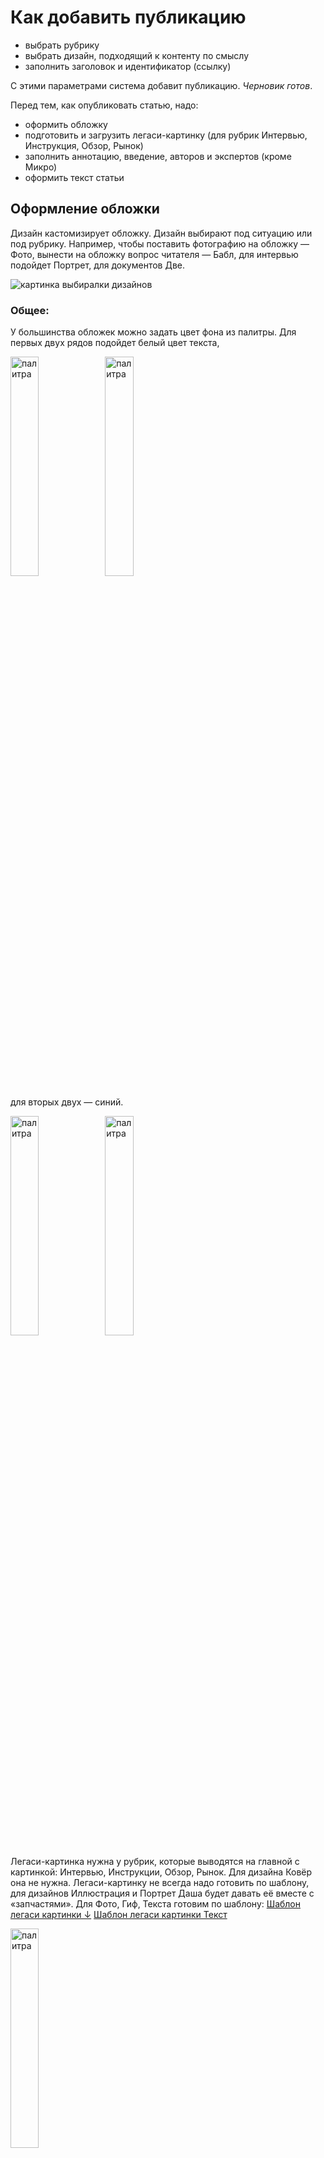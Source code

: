 # Как добавить публикацию
- выбрать рубрику
- выбрать дизайн, подходящий к контенту по смыслу
- заполнить заголовок и идентификатор (ссылку)

С этими параметрами система добавит публикацию. *Черновик готов*.

Перед тем, как опубликовать статью, надо:
- оформить обложку
- подготовить и загрузить легаси-картинку (для рубрик Интервью, Инструкция, Обзор, Рынок)
- заполнить аннотацию, введение, авторов и экспертов (кроме Микро)
- оформить текст статьи

## Оформление обложки

Дизайн кастомизирует обложку. Дизайн выбирают под ситуацию или под рубрику. Например, чтобы поставить фотографию на обложку — Фото, вынести на обложку вопрос читателя — Бабл, для интервью подойдет Портрет, для документов Две.

![картинка выбиралки дизайнов](pics/design-select.png)

### Общее:

У большинства обложек можно задать цвет фона из палитры. Для первых двух рядов подойдет белый цвет текста, 

<img src="pics/palette-1.png" alt="палитра" width="30%"><img src="pics/text-select-2.png" alt="палитра" width="30%">

для вторых двух — синий.

<img src="pics/palette-2.png" alt="палитра" width="30%"><img src="pics/text-select-1.png" alt="палитра" width="30%">

Легаси-картинка нужна у рубрик, которые выводятся на главной с картинкой: Интервью, Инструкции, Обзор, Рынок. Для дизайна Ковёр она не нужна.
Легаси-картинку не всегда надо готовить по шаблону, для дизайнов Иллюстрация и Портрет Даша будет давать её вместе с «запчастями». Для Фото, Гиф, Текста готовим по шаблону: [Шаблон легаси картинки ↓](https://yadi.sk/i/if2w0sVjxRxjnw) [Шаблон легаси картинки Текст](https://yadi.sk/d/ZMNiAqqR8aFJGg?w=1)

<img src="pics/legacy-button.png" alt="палитра" width="30%">

У всех статей саммари опционально, включается галочкой.

<img src="pics/summary.png" alt="саммари" width="30%">

У всех дизайнов кроме Пустого сниппеты формируются автоматически.

<br>

### Особенности дизайнов:

#### Ковёр 

Картинка занимает всю обложку, все старые картинки 2500x1000 подходят.

#### Текст 

Без картинки. 

#### Иллюстрация 

Картинка с прозрачным фоном в формате png. 

<img src="pics/padding-1.png" alt="Иллюстрация" width="30%"><img src="pics/checkbox-padding-2.png" alt="чекбокс" width="30%">

Если картинка зарезается краями обложки, галочку «с полями» надо убрать.

<img src="pics/padding-2.png" alt="Иллюстрация" width="30%"><img src="pics/checkbox-padding-1.png" alt="чекбокс" width="30%">

#### Фото 

У загруженной фотографии настраивается форма овала для того чтобы лучше показать объекты на фото.

<img src="pics/photo-mask.png" alt="маски овалы" width="50%">

#### Портрет 

Загружаем две картинки: фон 2500x1000 и портрет с прозрачным фоном.

#### Микро 

Компактный дизайн для быстрых публикаций — без авторов и экспертов, введения и картинки на обложке.

#### Пустой

Дизайн для экспериментов, если надо начать статью сразу с текста, без обложки.

![pics/Screenshot_2019-09-09_at_12.26.01.png](pics/Screenshot_2019-09-09_at_12.26.01.png)

В пустом дизайне заранее есть вёрстка для шапки. С местом под картинку `.cover-image`, заголовком `h1`, аннотацией `.annotation` и введением `.publication-intro`. 

Внутри`.publication-intro` есть модуль `@blade(authors_and_experts)` , который добавляет блок авторов и экспертов. Авторы и эксперты заполняются в админке как обычно.

```jade
.top
  .cover-image

    .tint
  .text
    h1 Заголовок пустого формата
    .annotation
      p Здесь аннотация пустого формата
    @blade(socials)
.publication-intro
  p Введение для статьи. Такое длинющее, на всю ширину
  @blade(authors_and_experts)
```

Текст из полей «заголовок» и «аннотация» попадет в мета текст. Чтобы заголовок и аннотация появились в статье, их надо заполнить вручную внутрь `h1` и `.annotation`.

![pics/Screenshot_2019-09-13_at_16.18.56.png](pics/Screenshot_2019-09-13_at_16.18.56.png)

Для того, чтобы поставить обложку, загрузите ее как обычную картинку внутрь `.cover-image` . И добавьте к верхнему тегу `.top` тег `.white`, это перекрасит текст на обложке в белый цвет.

```jade
.top.white
  .cover-image
    [IMG name="analysis1.jpg"]
    .tint
  .text
    h1 Заголовок пустого формата
    .annotation
      p Здесь аннотация пустого формата
    @blade(socials)
.publication-intro
  p Введение для статьи. Такое длинющее, на всю ширину
  @blade(authors_and_experts)
```

Если обложка и введение не нужны, удалите предзаполненную верстку — статья начнется сразу с текста.


<br>


# Оформление текста

- [Оформление функциональных блоков](#оформление-функциональных-блоков)
- [Ссылки](#ссылки)
- [Абстрактные стили оформления](#абстрактные-стили-оформления)
- [«Короче»](#короче)
- [Настройка фона публикации](#настройка-фона-публикации)
- [Запретить перенос строки](#Запретить-перенос-строки)
- [Оформление иллюстраций и видео](#Оформление-иллюстраций)
- [Тесты-Квизы](#Тесты-Квизы)
  - [Тест «Какой ты…»](#тест-какой-ты)
  - [Тест «Насколько ты…»](#тест-насколько-ты)
- [Виджеты](#Виджеты)
  - [Блок с рекламой](#Блок-с-рекламой)
  - [Голосовалка](#Голосовалка)
  - [Банковская форма](#Банковская-форма)
  - [Ползунок](#Ползунок)
- [Комментарии](#Комментарии)
- [Шаринг](#Шаринг)


## Оформление функциональных блоков

### Заголовки

```jade
h2 О чем говорит ограничение ответственности

p Если партнер настаивает на ограничении ответственности в договоре, для компании это может быть сигналом. Например, она заключает с поставщиком договор на миллион, а он настаивает на ответственности в десять тысяч рублей. Возможно, стоит проверить отзывы об этом поставщике. Вдруг он часто срывает сроки или резко прекращает сотрудничество.

h3 Какие исключения

p Компания может ограничить свою ответственность, если работает по агентскому или инвестиционному договору. Это те случаи, когда компания не сама оказывает услуги или поставляет товары, а зависит от других компаний
```

![pics/Untitled.png](pics/Untitled.png)

В качестве альтернативы h2 можно использовать h6, они выглядят одинаково, но h6 не идёт в скролл-навигацию (которая в правом углу). Это когда заголовков слишком много.

<br>

### Пример

```jade
p.example Кофейня «Бублик» заключает договор с хлебозаводом на поставку круассанов на 2 млн в год. Ограничение ответственности по договору — 10 000 рублей.
```

![pics/Untitled.png](pics/Untitled-2.png)

<br>

### Цитата

```jade
p.cite По сути компания должна заранее предупредить партнера, что не сможет исполнять договор. Например, поставщик бубликов из примера должен был заранее сообщить, что закрывает производство бубликов.
```

![pics/Untitled.png](pics/Untitled-3.png)

<br>

### Слова читателя

```jade
p Александр Хорошев

.speech-bubble
  p Зависит от ситуации. Вообще, у нас не принято не повышать зарплату, не просить о ее повышении. Что странно, ведь квалификация работников растет. Если разница небольшая, может дело в том, что сотруднику тупо не хватает денег. Можно оговорить рост з/п, в сочетании с повышением ответственности. Если денег предлагают ощутимо больше, ну значит, сотрудник перерос вашу конторку. Селяви, это частое явление. Растите быстрее.
  p А бывает еще так, что предложили больше — и слава богу. Потому что с определенным работником бывает так, что и платить больше ты ему не можешь (может, не нарабатывает он, или, может, работа именно у тебя не дает ему возможности раскрыться), и уволить жалко. Тогда такая ситуация только на руку работодателю.
```

![pics/Untitled.png](pics/Untitled-4.png)




<br>

## Ссылки

### Царская ссылка на свою статью

```jade
.banner-image
  [IMG name="Mb_detskiy-center-inst-4.png"]
a.banner.self-link.orange(href="/all/assessment")
  .caption Читать в «Деле»
  h6 Как проходить спецоценку труда
```

![pics/Screenshot2018-11-23at10.38.04.png](pics/Screenshot2018-11-23at10.38.04.png)

Некадрированные картинки из статей без фона лежат [в яндекс диске](https://yadi.sk/d/Jc5BcbG0IDFIgg)

Картинку для царской ссылки предварительно надо подготовить в пропорциях 3:2. Файл с заготовкой для кадрирования: 

[self-link-images.psd](templates/self-link-images.psd)

Кадрированные картинки [в яндекс диске](https://yadi.sk/d/4pnhEEsIVZ8wXw) (можно сразу брать для вёрстки)

Фон берем с обложки статьи, на которую ссылаемся. Тег после `a.banner.self-link`  (в примере выше — `.orange`) заменяет цвет фона:

<img src="pics/2018-11-2012.23.20.jpg" alt="предустановленные цвета" width="50%">

<br>

### Ссылка в тексте

```jade
p #[a(href='https://www.nalog.ru/rn77/') О налоге на имущество организаций] 
// важно, чтобы после скобки был пробел ↑
на сайте ФНС
```

```jade
p <a href='https://www.nalog.ru/rn77/'>О налоге на имущество организаций</a> на сайте ФНС
```

со счетчиками:

```jade
p <a href='https://www.nalog.ru/rn77/' data-goal-click="article-all-1">О налоге на имущество организаций</a> на сайте ФНС
```

<br>

### Ссылка на свою статью в тексте

```jade
Мы написали об этом #[a(href='/all/open/') инструкцию].
//   важно, чтобы после скобки был пробел ↑
```

```jade
Мы написали об этом <a href='/all/open/'>инструкцию</a>.
```

Ссылка на статью должна быть *локальной* (то есть, убираем из ссылки `https://delo.modulbank.ru`)

![pics/ScreenShot2018-08-09at22.05.16.png](pics/ScreenShot2018-08-09at22.05.16.png)

<br>

### Ссылка-кнопка

```jade
p
  a.button-link(href='http://kad.arbitr.ru/Card/0d222f42-991e-4636-9997-6eab45d06d82') Судебное дело
```

![pics/Screenshot2019-01-18at11.52.04.png](pics/Screenshot2019-01-18at11.52.04.png)




<br>

## Абстрактные стили оформления

Это когда стиль описывает визуальное оформление, а не функцию. Как его применять, решает автор

### Сноска

Ставится *перед* блоком, с которым должна выравниваться по вертикали

```jade
p.note Возмещение убытков — в статье 15 Гражданского кодекса

p Под убытками тут понимают реальный ущерб и упущенную выгоду. Реальный ущерб возникает, когда повредили или потеряли имущество. Упущенная выгода — доходы, которые компания могла бы получить, если бы обе стороны исполнили обязательства. Могла получить, но не получила.
```

![pics/Untitled.png](pics/Untitled-5.png)

<br>

### Сноска с несколькими предложениями

Ставится *перед* блоком, с которым должна выравниваться по вертикали

```jade
.note
  p <strong> Налоговая выгода — уменьшение налогов:</strong> вычеты, налоговые каникулы, уменьшение доходов на расходы на упрощенке.
  p <strong> Необоснованная налоговая выгода</strong> — незаконное уменьшение налогов: фиктивные расходы, работа с фирмами-однодневками.
```

![pics/ScreenShot2018-08-09at21.44.57.png](pics/ScreenShot2018-08-09at21.44.57.png)

<br>

### Цифра и подпись

Ставится *перед* блоком, с которым должна выравниваться по вертикали

```jade
.note
  .figure 500 рублей
  .caption в час стоило первое помещение школы танцев Анастасии
```

![pics/Untitled.png](pics/Untitled-6.png)

<br>

### Несколько ссылок в одной сноске

Ставится *перед* блоком, с которым должна выравниваться по вертикали

```jade
.note
  p #[a(href='http://www.consultant.ru') Статья 346.45 Налогового кодекса об условиях действия патента]
  p #[a(href='https://.kontur.ru') Письмо Минфина о перерасчете стоимости патента от 24.02.2016]
  p #[a(href='https://normativ.kontur.ru/document?moduleId=1&documentId=275693') Письмо Минфина о перерасчете стоимости патента от 25.05.2016]
```

![pics/ScreenShot2018-08-09at22.00.36.png](pics/ScreenShot2018-08-09at22.00.36.png)

<br>

### Ссылка c фотографией в сноске

Ставится *перед* блоком, с которым должна выравниваться по вертикали

```jade
.note
  a(href="https://docs.google.com/document/d/1xfkKupBuUSpgbL2qKtPhpzAv7QZ8mpu4pPb_e96eY9w/edit")
    [IMG name="2429-2-1-411.png"]
    Акт осмотра от эксперта статьи
```

![pics/ScreenShot2018-08-09at21.02.24.png](pics/ScreenShot2018-08-09at21.02.24.png)

<br>

### Ссылка на свою статью с картинкой

Ставится *перед* блоком, с которым должна выравниваться по вертикали

```jade
a.note.self-link(href="/all/martenity-pay")
  [IMG name="1900-2-1.png"]
  p Как ИП получить декретные
```

Ссылка должна быть *локальной*

![pics/ScreenShot2018-08-09at20.59.25.png](pics/ScreenShot2018-08-09at20.59.25.png)

<br>

### Ссылка на свою статью без картинки

Ставится *перед* блоком, с которым должна выравниваться по вертикали

```jade
a.note.self-link(href="/all/dependent") 
  p Когда налоговая подозревает взаимозависимость в «Деле»
```

Ссылка должна быть *локальной*

![pics/ScreenShot2018-08-09at21.09.42.png](pics/ScreenShot2018-08-09at21.09.42.png)

<br>

### Ярлык «Шаг»

```jade
h2 
  span.step Шаг 1.
  span  Провести собрание участников
//     ↑ дополнительный пробел
```

![pics/Screenshot2019-01-18at12.11.30.png](pics/Screenshot2019-01-18at12.11.30.png)

Вместо «шага» можно поставить любое слово. Перед заголовком нужен дополнительный пробел, чтобы в содержании справа не слиплись слова: «Шаг 1Провести».

Если боковой навигации не видно, надо немного уменьшить масштаб страницы с помощью `Cmd -`

<br>

### Еще статьи

```jade
.plate
  .columns
    .narrow-column
      p Статьи «Дела», чтобы избежать штрафов
    .wide-column
      p #[a(href='/all/fas')<strong>Что нельзя рекламировать</strong>]
      p #[a(href='/all/govorit_o_konkurentah')<strong>Чего нельзя говорить о конкурентах</strong>]
      p #[a(href='/all/sms')<strong>Как рассылать смс без штрафа</strong>]
```

![pics/Screenshot2019-01-18at12.00.15.png](pics/Screenshot2019-01-18at12.00.15.png)

<br>

### Маркер

```
p Под убытками тут понимают реальный ущерб и упущенную выгоду. <span class="marker">Реальный ущерб возникает, когда повредили или потеряли имущество.</span> Упущенная выгода — доходы, которые компания могла бы получить, если бы обе стороны исполнили обязательства. Могла получить, но не получила.
```

![pics/Untitled.png](pics/Untitled-7.png)

<br>

### Плашка

```
.plate
  p В договоре с «Легионом» было ограничение ответственности. Но суд посчитал этот пункт ничтожным, и «Легиону» пришлось выплатить полный ущерб.
```

![pics/Untitled.png](pics/Untitled-8.png)

<br>

### Колонки (без выравнивания текста между колонками)

```
.columns
  .column
    h5 Подозрительно
    p Компании работают в одной сфере, но делят участки. Одна делает каркас мебели, другая — натягивает на каркас ткань.
    p Компании работают в одном здании. Всю аренду оплачивает одна из компаний.
  .column 
    h5 Внушает доверие
    p У каждой компании свой договор на аренду.
    p Компании работают в одной сфере, но с разными процессами. Одна — производит новую мебель, другая — ремонтирует старую.
```

![pics/ScreenShot2018-08-09at21.52.24.png](pics/ScreenShot2018-08-09at21.52.24.png)

<br>

### Таблица

Две колонки

```
.table
  .th
    .td
      h5 Что делает ЦРМ
    .td
      h5 Примеры
  .tr
    .td
      p Накапливает информацию о клиенте
    .td
      p Записывает имя клиента, день рождения, частоту обращений, что покупает и на какие суммы, почему отказывается.
      p Знает всё, что хотел и спрашивал клиент вчера и два года назад.
  .tr
    .td
      p Помогает с продажами
    .td
      p Собирает вопросы клиента из письма.
      p Напоминает сотрудникам о задаче: что сделать, кому, когда и для кого.
      p Напоминает клиенту об оплате.
      p Готовит форму оплаты, которую можно поставить на лендинг за минуту.
      p Показывает складские остатки.
```

![pics/Untitled.png](pics/Untitled-9.png)

Три колонки

```
.table.three-columns
  .th
    .td
      h5 Первая
    .td
      h5 Вторая
    .td
      h5 Третья
  .tr
    .td
      p Накапливает информацию о клиенте
    .td
      p Записывает имя клиента, день рождения, частоту обращений, что покупает и на какие суммы, почему отказывается.
    .td
      p Знает всё, что хотел и спрашивал клиент вчера и два года назад.

```

<br>

### Списки

Ненумерованный

```
p По закону ликвидация занимает четыре месяца. Если кратко, процедура такая:
ul
  li участники принимают решение о ликвидации и назначают ликвидационную комиссию;
  li составляют протокол собрания с решением о ликвидации и уведомление о ликвидации по форме Р15001;
  li в течение трех дней после решения сообщают в регистрирующую налоговую о ликвидации, отдают протокол и уведомление;
  li через пять дней налоговая выдает лист о том, что сделала запись в реестр юридических лиц, и компания начинает процесс ликвидации;
  li компания публикует запись о ликвидации в «Вестнике государственной регистрации»;
```

![pics/ScreenShot2018-08-09at21.14.04.png](pics/ScreenShot2018-08-09at21.14.04.png)

Нумерованный

```
ol
  li сумму инвестиций,
  li сроки траншей,
  li в каком виде будет оформлен транш — заем или уставной капитал.
  Если заем, то инвестору это удобно, а у бизнеса будет обязательство;
  li планы;
  li периодичность встреч и сферы ответственности.
```

![pics/Untitled.png](pics/Untitled-10.png)

Диалог:

```jade
.dialog
  p — Геннадий, я хочу платить аренду безналично. Как нам перейти на
  безналичный расчет?
  p — Хммм. Ну мне это неудобно.
  p — Понимаю. Но, к сожалению, мне теперь неудобно платить наличными.
```




<br>

## «Короче»

Добавляется в специальный "Саммари" раздел в конце редактора

![pics/ScreenShot2018-08-09at22.10.48.png](pics/ScreenShot2018-08-09at22.10.48.png)

```jade
h5 Короче
.columns
  .column
    h4 Кто может оформить вычет
    p ИП на ЕНВД или патентной системе. ООО оформить вычет не могут. ИП на ОСНО, УСН или ЕСХН тоже не смогут получить вычет
  .column
    h4 Какие документы подать для вычета
    p На патенте: заявление по форме Минфина или в произвольной форме.
    p На ЕНВД: декларацию по итогам квартала по рекомендованной налоговой форме. В декларацию вписать нужно вписать расходы на кассу и налог, уменьшенный на стоимость кассы.

h4.figure 18 000 ₽
p размер вычета за одну кассу.
```

![pics/ScreenShot2018-08-09at22.12.29.png](pics/ScreenShot2018-08-09at22.12.29.png)

<br>

### Саммари для интервью. Описание с заголовком

```jade
h5 Коротко
.columns
  .column
    p Бизнес
    h4 Сбор и сортировка пластиковых отходов
  .column
    p Территория
    h4 Москва
  .column
    p Год создания
    h4 2018
  .column
    p Расходы на запуск
    h4 8 млн рублей
```

![pics/Screenshot_2019-10-17_at_17.41.36.png](pics/Screenshot_2019-10-17_at_17.41.36.png)

<br>

### Заголовок (цифра) с описанием

в таких случаях `p` заменяем на `.caption`, чтобы отступ между заголовком и текстом был меньше

```jade
h5 Коротко
.columns
  .column
    h4 1000
    .caption пациентов в год
  .column
    h4 250
    .caption сотрудников
  .column
    h4 2
    .caption корпуса
  .column
    h4 100
    .caption мест для пациентов
  .column
    h4 40-300 тысяч рублей
    .caption зарплаты
```

![pics/Screenshot_2019-10-16_at_15.32.28.png](pics/Screenshot_2019-10-16_at_15.32.28.png)




<br>

## Настройка фона публикации

![pics/Screenshot_2019-11-22_at_15.17.56.png](pics/Screenshot_2019-11-22_at_15.17.56.png)

Чекбокс «Тёмная тема» инвертирует весь текст в белый вне серого блока и красит фон сайта в чёрный. 

Чёрный можно поменять на другой в поле «Цвет». Поле принимает цвет в hex-формате: `#2c372c`. 

Чтобы поставить картинку на фон, загрузите ее как обычно, а потом скопируйте в поле «Изображение» имя картинки (внутри кавычек):

```jade
[IMG name="elka.jpg"]
```

![pics/Screenshot_2019-11-22_at_15.24.44.png](pics/Screenshot_2019-11-22_at_15.24.44.png)

Если используете картинку, подбирайте цвет фона близким к цвету картинки, чтобы «заменить» ее, пока она грузится.

![pics/Screenshot_2019-11-22_at_15.25.18.png](pics/Screenshot_2019-11-22_at_15.25.18.png)




<br>

## Запретить перенос строки

чтобы части числа и рубли не отрывались друг от друга, заворачивайте в <nobr>, вот так:

```jade
Всего он украл на <nobr>200 000 рублей</nobr>
```

и тогда все части «слова» `200 000 рублей` будут целиком переносится на следующую строку




<br>

## Оформление иллюстраций

![pics/Untitled.png](pics/Untitled-11.png)

Чтобы вставить иллюстрацию в текст, можно нажать на иконку и выбрать файл, а можно просто перетащить его прямо в редактор. Появится такая строчка:

```jade
[IMG name="filename.png"]
```

Где стоит эта строчка, там изображение и появится. Если строчка потерялась, можно кликнуть в иконку загруженного файла, и она вставится снова.

<br>

### Картинка с подписью

```jade
.image
  [IMG name="2390-2-1-fajzulenovaimage3.png"]
  .caption Все преподаватели школы в новом помещении на Лубянке
```

![pics/Untitled.png](pics/Untitled-12.png)

<br>

### Картинки меньшей ширины (75%, 50%, 25%, 10%):

```jade
.image.reduced-width
  [IMG name="filename.png"]

.image.half-width
  [IMG name="filename.png"] 

.image.small-width
  [IMG name="filename.png"]

.image.icon-width
  [IMG name="filename.png"]
```

**Стандартная ширина (100%)**

![pics/ScreenShot2018-08-09at21.24.47.png](pics/ScreenShot2018-08-09at21.24.47.png)

**.image.reduced-width (75%)**

![pics/ScreenShot2018-08-09at21.24.33.png](pics/ScreenShot2018-08-09at21.24.33.png)

**.image.half-width (50%)**

![pics/ScreenShot2018-08-09at21.24.21.png](pics/ScreenShot2018-08-09at21.24.21.png)

**.image.small-width (25%)**

![pics/ScreenShot2018-08-09at21.24.10.png](pics/ScreenShot2018-08-09at21.24.10.png)

**.image.icon-width (10%)**

![pics/ScreenShot2018-08-09at21.23.53.png](pics/ScreenShot2018-08-09at21.23.53.png)


*у галереи и картинки есть мега ширина для больших картинок. занимает текстовую колонку и боковую колонку справа*
```
.image.full-width
```

<br>

### Картинки в две колонки

```jade
.image
  .columns
    .column
      [IMG name="7-survilo-1.jpg"]
    .column
      [IMG name="7-survilo-2.jpg"]
  .caption Ольга Лаврентьева рассказывает в романе историю своей бабушки, которая прошла войну и пережила блокаду Ленинграда
```

![pics/Screenshot_2019-10-16_at_15.27.01.png](pics/Screenshot_2019-10-16_at_15.27.01.png)

<br>

### Галерея

```jade
.fotorama
  [IMG name="image-1.jpg"]
  [IMG name="image-2.jpg"]
  [IMG name="image-3.jpg"]
```

![pics/Screenshot_2019-11-26_at_21.11.04.png](pics/Screenshot_2019-11-26_at_21.11.04.png)

чтобы настроить ширину, впишите значение в процентах(75% для `reduced-width`, 50% для `half-width`)

```jade
.fotorama(data-width="75%")
```

<br>

Чтобы добавить подписи к каждой картинке, надо вставить картинки по-другому. Скопировать их `name` 

```jade
[IMG name="kitty.jpg"]
```

и вставить вместо многоточия. Описание добавить внутрь `data-caption`.

```jade
img(src="/storage/publication-images/..." data-caption="...")
```

Получится такая конструкция

```jade
.fotorama
  img(src="/storage/publication-images/kitty.jpg" data-caption="Котик ест блинчики")
  img(src="/storage/publication-images/kitty-2.jpg" data-caption="Если денег нет совсем, можно выучиться на священника и получить свой приход. Правда, бизнес этот так себе: дорогие иконы, маленькая выручка и тяжелая работа без пенсий и выходных.")
```

<br>


Вот это всё комбинируется, например так:

```jade
p У меня даже мысли такой не было. Ты первая, кто задает мне такой вопрос.

.plate
  p Мне было 18, и я не думала, что что-то не получится. Я не знала, что
  бывают сложности. Мне нужно было заработать пять тысяч рублей, я думала:
  «Надо пойти по району, расклеить объявления о школе, и клиенты придут».

  .note
    .figure 500 рублей
    .caption в час стоило первое помещение школы танцев Анастасии
  
  p Я обратилась в какую-то контору на Войковской, там мне сделали
  позорный дизайн объявлений: ярко-желтая бумага, черные надписи, какая-то
  танцующая пара из фотобанка. Тираж был тысяча листовок.

  .image
    [IMG name="2390-2-1-fajzulenovaimage3.png"]
    .caption Все преподаватели школы в новом помещении на Лубянке

  p В этом не было ничего плохого, но инвесторы стали чаще приезжать
  в «Касабланку», интересоваться, общаться с персоналом. Мне это не 
  нравилось, да и мы так не договаривались с самого начала.
```

![pics/Untitled.png](pics/Untitled-13.png)

<br>

### Видео

```
[VIDEO id="https://youtu.be/y-wL4dnBY2I"]
```

Где стоит эта строчка, там видео и появится. Если видео из внешнего ресурса, то используем глобальную ссылку на видео.

![pics/ScreenShot2018-08-09at21.01.47.png](pics/ScreenShot2018-08-09at21.01.47.png)




<br>

## Тесты-Квизы

Разметка тестов похожа. Механику и внешний вид изменяют модификаторы `.true-false`, `.no-image`

```jade
.quiz // без модификатора, «Какой ты»

.quiz.no-image // тест без картинок

.quiz.true-false // тест «Насколько ты»

.quiz.custom // без обертки кнопок, добавления кнопки «дальше» и без вставки цифры результатов в true-false
```

Можно использовать два модификатора сразу:

```jade
.quiz.true-false.no-image // тест «Насколько ты» без картинок
```

Различия:

- У теста «насколько ты» `value` кнопок меняется на числа, 0 — нет, 1 — да,
- в кнопках добавляется пояснение к ответу `.caption`,
- в результатах `data-result-value` меняется на числа вместо букв, цифры 5/5 вставляются автоматически.

<br>

### Тест «Какой ты…»

**Механика:**

Читатель отвечает на вопросы, за каждый тип ответа набирает баллы. Побеждает тип ответа с большим количеством баллов.

Неправильных ответов нет.

Количество результатов равно количеству вариантов ответа.

**Пример:**

Ответы: A, B, C ,D.

Больше всего A`(value="a")` — показываем A`(data-result-value="a")`. Больше всего B — B.

Если два типа ответов набирают одинаковое количество баллов, то случайно выбираем, какой из них показать. A и B одинаково — выбираем случайно между A и B, B и C — между B и C.

Если у трёх и более результатов одинаковое количество баллов, то показываем случайный результат из A, B, C, D.

```jade
noindex
  .quiz
    .question
      [IMG name="1-nastroenie-1.jpg"]
      p Как настроение?
      .answers
        button(value="a") Отлично! Чувствую бодрость и воодушевление!
        button(value="b") Да неплохо вроде, и день проходит нормально
        button(value="c") Мною движет гнев! Никто ничего нормально не может сделать без меня!!!
        button(value="d") Позитив окутывает меня, как облако успеха
        button(value="e") Да чет так себе, вообще не очень
        button(value="f") Некогда! Отстаньте!
    .question
      [IMG name="1-nastroenie-1.jpg"]
      p Как настроение?
      .answers
        button(value="a") Отлично! Чувствую бодрость и воодушевление!
        button(value="b") Да неплохо вроде, и день проходит нормально
        button(value="c") Мною движет гнев! Никто ничего нормально не может сделать без меня!!!
        button(value="d") Позитив окутывает меня, как облако успеха
        button(value="e") Да чет так себе, вообще не очень
        button(value="f") Некогда! Отстаньте!
  
    .result(data-result-value="a")
      .snippet
        [IMG name="trudyaga-snippet.png"]
      .caption
        h4 Вы — неутомимый трудяга
        p Вы работаете днем и ночью, а во сне придумываете как увеличить прибыль и уменьшить расходы. Коллеги равняются на вас, а сотрудники умоляют о передышке. Не забывайте отдыхать!
        @blade(questions_socials)
      .image
        [IMG name="trudyaga.png"]
    .result(data-result-value="b")
      .snippet
        [IMG name="trudyaga-snippet.png"]
      .caption
        h4 Вы — неутомимый трудяга
        p Вы работаете днем и ночью, а во сне придумываете как увеличить прибыль и уменьшить расходы. Коллеги равняются на вас, а сотрудники умоляют о передышке. Не забывайте отдыхать!
        @blade(questions_socials)
      .image
        [IMG name="trudyaga.png"]
```

![pics/Screenshot_2019-10-17_at_17.36.34.png](pics/Screenshot_2019-10-17_at_17.36.34.png)
*вариация теста с картинкой к каждому вопросу*

Картинка в «результате» занимает 60% ширины. В вёрстке она прилипает к правому нижнему углу, поэтому зарезать можно снизу и справа. Или ставить объект по центру области картинки. Размер 1360×1240

![pics/Screenshot_2020-03-10_at_13.43.48.png](pics/Screenshot_2020-03-10_at_13.43.48.png)

[Шаблон картинки для «результата» ↓](templates/quiz-result-pic.psd)

<br>

### Тест «Насколько ты…»

**Механика:**

Читатель отвечает на вопросы, за каждый *правильный* ответ получает один балл. После каждого ответа показываем, правильный или неправильный был ответ. Максимальное количество очков равно количеству вопросов.

Есть неправильные ответы.

Результатов больше чем вопросов на одну штуку (плюс результат за 0 очков).

**Пример:**

5 вопросов, ответы: A(0), B(0), C(1), D(0). (`value="0"` — неправильный, `value="1"` — правильный). У кнопок добавляется текст (`.caption`), который появится после нажатия: пояснение, правильный или неправильный ответ. 

```jade
button(value="1") 
  p Текст на кнопке
  .caption Дополнительный текст
```

Если читатель набрал 3 балла, показываем результат 3/5 — `data-result-value="3"`. Если набрал 0 — 0/5 `data-result-value="0"`.

Ниже пример теста без картинок к вопросам:

```jade
noindex
  .quiz.no-image.true-false
    .question
      p Давайте начнем с легкого. Что такое «яйцебитня»?
      .answers
        button(value="1") 
          p Ой, это очевидно. Эта комната, где разбивают яйца!
          .caption Угадали! Правда, это целых три комнаты: одна для хранения яиц, вторая для мойки, третья — для приготовления яичной массы
        button(value="0") 
          p Да вы сами это придумали, нет такого
          .caption Если бы. Яйцебитня — это три комнаты для хранения, мойки и приготовления яиц
        button(value="0") 
          p Это кладовка, которую пристраивали к кухне в средневековых замках
          .caption Мы бы не удивились, но нет. Яйцебитня — это три комнаты для хранения, мойки и приготовления яиц
    .question
      p А теперь посложнее. Сколько нужно вымачивать зелень в уксусе перед тем, как отправить ее в салат?
      .answers
        button(value="0") 
          p Зелень? В уксусе? Не может быть такого!
          .caption Еще как может! Правила рекомендуют замачивать зелень для салатов в растворе уксуса аж на 3 минуты 
        button(value="0") 
          p Зависит от вида зелени. Укроп, петрушку, рукколу — 3 минуты, базилик, розмарин — хватит 1 минуты
          .caption А вы бы могли быть составителем санпинов! Но на самом деле вид зелени никак не влияет на время
        button(value="1") 
          p Всю зелень нужно замачивать на 3 минуты, не меньше
          .caption Бинго! Теперь пойдемте вытаскивать из уксуса наш итальянский базилик
  
    .result(data-result-value="5")
      .snippet
        [IMG name="snippet-sanpin-5.png"]
      .caption
        h4 Санпины — моих рук дело
        p Может, вы даже захотите похвастаться этим:
        @blade(questions_socials)
      .image      
    .result(data-result-value="4")
      .snippet
        [IMG name="snippet-sanpin-4.png"]
      .caption
        h4 Санпины — моих рук дело
        p Не знаем, захотите ли вы об этом рассказать, но вдруг:
        @blade(questions_socials)
      .image
```

![pics/Screenshot_2020-02-17_at_13.00.18.png](pics/Screenshot_2020-02-17_at_13.00.18.png)
*вариация теста без картинки к каждому вопросу*

<br>

### Сниппеты

На сниппетах пишем текст от первого лица

<img src="pics/Group_3_Copy_8.png" width="45%">   <img src="pics/sanpin-5_copy_5.png" width="45%">

Картинки-сниппеты для результатов теста загружаются вручную.

Сниппет для всей статьи через форму под заголовком:

![pics/Screenshot_2020-02-13_at_12.54.33.png](pics/Screenshot_2020-02-13_at_12.54.33.png)

Сниппеты для результатов — как обычную картинку для статьи

```jade
.result(data-result-value="4")
  .snippet
    [IMG name="snippet-sanpin-4.png"] //<- вместо этой
  .caption
    ...
```

Шаблоны для сниппетов: 

[для обычного теста ↓](templates/quiz-snippet.psd)

[для правильно/неправильно ↓](templates/quiz-true-false-snippet-2.psd)




<br>

## Виджеты

### Блок с рекламой

```jade
@include Валютный контроль
```

Названия блоков находятся в разделе "Блоки"

![pics/ScreenShot2018-08-13at14.23.10.png](pics/ScreenShot2018-08-13at14.23.10.png)

<br>

### Голосовалка

```jade
noindex
  .poll(data-poll-name="bar333" data-poll-enddate="2019-09-17 14:28:00")
    h4 Что сделает Элеонора в декабре?
    button.positive(data-poll-value="1")
      .chart
      p Выйдет на прибыль
    button.negative(data-poll-value="2")
      .chart
      p Закроет бар
```

![pics/Screenshot_2019-09-17_at_13.40.18.png](pics/Screenshot_2019-09-17_at_13.40.18.png)

Голосовалка для двух вариантов ответа. Новой голосовалке надо дать имя `data-poll-name`, тогда результаты будут записываться в базу данных, и настроить дату окончания `data-poll-enddate`. Настраивается заголовок `h4` и текст на кнопках `p`. Классы `.positive` и `.negative` красят кнопки в сине-зеленый или желто-оранжевый.

Ответов может быть несколько

```jade
noindex
  .poll(data-poll-name="many" data-poll-enddate="2020-12-17 14:28:00")
    h4 Что делать с бюджетом?
    button(data-poll-value="1")
      .chart
      p Копить
    button(data-poll-value="2")
      .chart
      p Потратить
    button(data-poll-value="3")
      .chart
      p Инвестировать
    button(data-poll-value="4")
      .chart
      p Раздать бедным
```

![pics/Screenshot_2019-11-14_at_20.45.32.png](pics/Screenshot_2019-11-14_at_20.45.32.png)

<br>

### Банковская форма

```jade
noindex
  .account-application-form(data-product-name="WBIZ")
    .welcome-text Чтобы получать только полезные сообщения, откройте счет в Модульбанке!
    .success-text Отлично! Вам позвонит специалист банка и всё расскажет. А теперь вернемся к статье 
    .error-text Не получилось передать ваш номер банку :–| Попробуйте позвонить сами: <a href="tel:+78001005454">+7 800 100-54-54</a>
    
    @blade(account_application_form)
```

![pics/Screenshot_2019-11-13_at_15.08.06.png](pics/Screenshot_2019-11-13_at_15.08.06.png)

В форме настраивается сообщение на синем фоне, текст после отправки формы и при ошибке.

Чтобы сообщить, в какой продукт банка отправить данные формы, надо указать код продукта `data-product-name`. Если текста в скобках `(data-product-name="WBIZ")` нет, данные из формы по умолчанию отправляются с пометкой "РКО".

Коды продуктов (в примере `WBIZ`) заполняем из таблицы. Если в код заполнили с ошибкой, форма будет выдавать ошибку при попытке отправить данные.

[Коды продуктов банка](https://www.notion.so/57c737d6e2704746a57d5ae803dfc048)
```здесь нужна таблица↑```

<br>

### Ползунок

```jade
@inclide Ползунок
```

![pics/Screenshot_2019-11-14_at_17.18.03.png](pics/Screenshot_2019-11-14_at_17.18.03.png)

В `Меню > Виджеты` тонкая настройка. Полный код:

```jade
noindex
  .business-slider
    .slider-number
      span#value 0
      span ₽
    
    input(type="range" min="0" max="12000000" value="0")
    
    .blue-plate.input-values
      .slider-caption(data-start-value="0" data-end-value="150000" data-step="10000")
        p Выучиться на священника и получить свой приход
        p Правда, бизнес этот так себе. Жена священника нам рассказала, на чём зарабатывает церковь, сколько тратит и какие проверки проходит.
        p #[a(href='/all/hram') Сколько зарабатывает церковь]
  
      .slider-caption(data-start-value="150000" data-end-value="250000" data-step="10000")
        p Автомастерская
        p Для открытия может хватить и 150 000 рублей, если не считать аренду. Всё зависит от того, сколько и какие машины будете ремонтировать. Наша героиня владеет автомастерской, руководит механиками, борется с полицией и обо всём рассказывает вам.
        p #[a(href='/all/kamenskaya') Полулегальная аренда и резина за хорошую работу]
      
      .slider-caption(data-start-value="250000" data-end-value="250001" data-step="100000")
        p Производство микрофонов
        p Предприниматель из Тулы закупил оборудование, нашел партнера и двенадцать миллионов и запустил производство микрофонов. Теперь в эти микрофоны поют ребята из Колд Плэй.
        p Почитайте подробнее: #[a(href='/manufacture/bazdyrev') «Мы делаем айфон в мире микрофонов»]
```

чтобы вставить кнопку «Больше денег», надо добавить в конце `.blue-plate` `button.button-link.next-number`

```jade
noindex
  .business-slider
    .slider-number
      span#value 0
      span ₽
    
    input(type="range" min="0" max="12000000" value="0")
    
    .blue-plate.input-values
      .slider-caption(data-start-value="0" data-end-value="150000" data-step="10000")
        p Выучиться на священника и получить свой приход
        p Правда, бизнес этот так себе. Жена священника нам рассказала, на чём зарабатывает церковь, сколько тратит и какие проверки проходит.
        p #[a(href='/all/hram') Сколько зарабатывает церковь]
  
      .slider-caption(data-start-value="150000" data-end-value="250000" data-step="10000")
        p Автомастерская
        p Для открытия может хватить и 150 000 рублей, если не считать аренду. Всё зависит от того, сколько и какие машины будете ремонтировать. Наша героиня владеет автомастерской, руководит механиками, борется с полицией и обо всём рассказывает вам.
        p #[a(href='/all/kamenskaya') Полулегальная аренда и резина за хорошую работу]
      
      .slider-caption(data-start-value="250000" data-end-value="250001" data-step="100000")
        p Производство микрофонов
        p Предприниматель из Тулы закупил оборудование, нашел партнера и двенадцать миллионов и запустил производство микрофонов. Теперь в эти микрофоны поют ребята из Колд Плэй.
        p Почитайте подробнее: #[a(href='/manufacture/bazdyrev') «Мы делаем айфон в мире микрофонов»]
      
      button.button-link.next-number Больше денег!
```

![pics/Screenshot_2019-11-22_at_15.15.07.png](pics/Screenshot_2019-11-22_at_15.15.07.png)

Прогрессивная шкала распределения цифр. К инпуту добавить класс `.pow` и увеличить максимальное значение на число в диапазоне от 0.1 до 0.5 (такое, чтобы в крайней правой точке выводилось корректное значение)

```jade
input.pow(type="range" min="0" max="12000000.5" value="0")
```

Точки расставляются сами




<br>

## Комментарии

Комменты включаются галочкой в админке. Если выключить комментирование — исчезнет только попап, новые нельзя написать, старые останутся.

![pics/Screenshot_2020-02-10_at_19.49.07.png](pics/Screenshot_2020-02-10_at_19.49.07.png)

Все люди с доступом в админку (то есть редакторы) оставляют комментарии от имени `редакции`. Чтобы комментировать от своего имени, лучше залогиниться через фейсбук в другом браузере.

Заблокированных читателей можно разблокировать через админку `Люди > Вонючки`




<br>

## Шаринг

### Социокнопки в теле статьи

Чтобы добавить дополнительные социокнопки перед комментариями:

```jade
.custom-socials
  p Рассказать друзьям:
  @blade(socials)
```

![pics/Screenshot_2020-02-10_at_19.43.57.png](pics/Screenshot_2020-02-10_at_19.43.57.png)

<br>

### Царский шаринг

при наведении мыши мелькают фразы как в инстраграм-сторисах «какой ты персонаж Дисней», после клика этот текст расшаривается в фейсбук как подпись к ссылке.

```jade
noindex
  .sharing-game
    .caption Поделиться и сказать
    .content
      .share-text Время – ваш союзник, лучше отложить принятие важного решения хотя бы на день.
      .share-text Внимание! Это сообшение содержит вирус любви! Он находит самого доброго и хорошего человека!
      .share-text Это послание из другой галактики самому доброму человеку. Миссия завершена успешно!
      .share-text Если в течение 15 секунд не крикнешь "УРА!", то все пропало!
```

![картинка](pics/Screenshot_2020-03-02_at_13.33.24.png)
